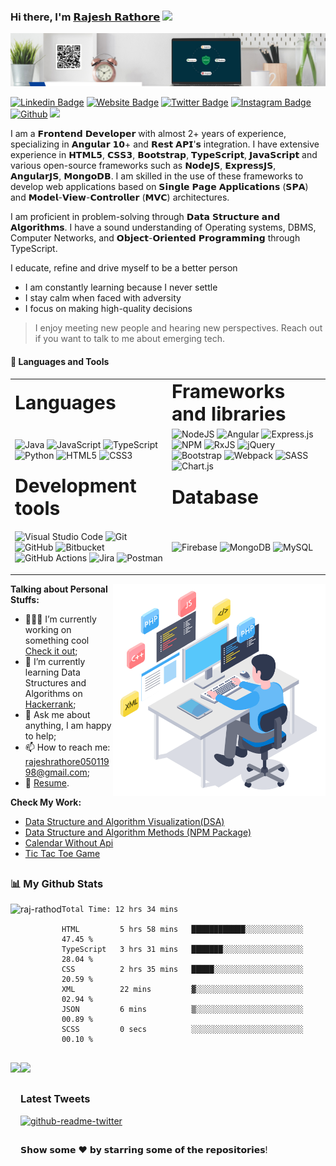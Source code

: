 ### Hi there, I'm <a href="https://linktr.ee/rajesh_rathore" target="_blank">	𝗥𝗮𝗷𝗲𝘀𝗵 𝗥𝗮𝘁𝗵𝗼𝗿𝗲</a> <img src="https://media.giphy.com/media/hvRJCLFzcasrR4ia7z/giphy.gif" width="25px">

<img src="banner-2.png" alt="github banner">


[![Linkedin Badge](https://img.shields.io/badge/-LinkedIn-0e76a8?style=flat-square&logo=Linkedin&logoColor=white)](https://www.linkedin.com/in/rajesh-rathore-0501/)
[![Website Badge](https://img.shields.io/badge/Website-3b5998?style=flat-square&logo=google-chrome&logoColor=white)](https://linktr.ee/rajesh_rathore)
[![Twitter Badge](https://img.shields.io/badge/-Twitter-00acee?style=flat-square&logo=Twitter&logoColor=white)](https://twitter.com/Rajesh946055)
[![Instagram Badge](https://img.shields.io/badge/-Instagram-e4405f?style=flat-square&logo=Instagram&logoColor=white)](https://www.instagram.com/raj_rathod1313/?hl=en)
[![Github](https://img.shields.io/github/followers/raj-rathod?label=Follow&style=social)](https://github.com/raj-rathod)
![](https://visitor-badge.glitch.me/badge?page_id=raj-rathod.raj-rathod)

I am a 𝗙𝗿𝗼𝗻𝘁𝗲𝗻𝗱 𝗗𝗲𝘃𝗲𝗹𝗼𝗽𝗲𝗿 with almost 2+ years of experience, specializing in 𝗔𝗻𝗴𝘂𝗹𝗮𝗿 𝟭𝟬+ and 𝗥𝗲𝘀𝘁 𝗔𝗣𝗜'𝘀 integration. I have extensive experience in 𝗛𝗧𝗠𝗟𝟱, 𝗖𝗦𝗦𝟯, 𝗕𝗼𝗼𝘁𝘀𝘁𝗿𝗮𝗽, 𝗧𝘆𝗽𝗲𝗦𝗰𝗿𝗶𝗽𝘁, 𝗝𝗮𝘃𝗮𝗦𝗰𝗿𝗶𝗽𝘁 and various open-source frameworks such as 𝗡𝗼𝗱𝗲𝗝𝗦, 𝗘𝘅𝗽𝗿𝗲𝘀𝘀𝗝𝗦, 𝗔𝗻𝗴𝘂𝗹𝗮𝗿𝗝𝗦, 𝗠𝗼𝗻𝗴𝗼𝗗𝗕. I am skilled in the use of these frameworks to develop web applications based on 𝗦𝗶𝗻𝗴𝗹𝗲 𝗣𝗮𝗴𝗲 𝗔𝗽𝗽𝗹𝗶𝗰𝗮𝘁𝗶𝗼𝗻𝘀 (𝗦𝗣𝗔) and 𝗠𝗼𝗱𝗲𝗹-𝗩𝗶𝗲𝘄-𝗖𝗼𝗻𝘁𝗿𝗼𝗹𝗹𝗲𝗿 (𝗠𝗩𝗖) architectures.

I am proficient in problem-solving through 𝗗𝗮𝘁𝗮 𝗦𝘁𝗿𝘂𝗰𝘁𝘂𝗿𝗲 𝗮𝗻𝗱 𝗔𝗹𝗴𝗼𝗿𝗶𝘁𝗵𝗺𝘀. I have a sound understanding of Operating systems, DBMS, Computer Networks, and 𝗢𝗯𝗷𝗲𝗰𝘁-𝗢𝗿𝗶𝗲𝗻𝘁𝗲𝗱 𝗣𝗿𝗼𝗴𝗿𝗮𝗺𝗺𝗶𝗻𝗴 through TypeScript.

I educate, refine and drive myself to be a better person
- I am constantly learning because I never settle
- I stay calm when faced with adversity
- I focus on making high-quality decisions

>I enjoy meeting new people and hearing new perspectives. Reach out if you want to talk to me about emerging tech.

#### 🧰 Languages and Tools

<table border="0">
 <tr>
    <td><b style="font-size:30px"> Languages </b></td>
    <td><b style="font-size:30px"> Frameworks and libraries </b></td>
 </tr>
 <tr>
    <td>
    
![Java](https://img.shields.io/badge/java-%23ED8B00.svg?style=for-the-badge&logo=java&logoColor=white)
![JavaScript](https://img.shields.io/badge/javascript-%23323330.svg?style=for-the-badge&logo=javascript&logoColor=%23F7DF1E)
![TypeScript](https://img.shields.io/badge/typescript-%23007ACC.svg?style=for-the-badge&logo=typescript&logoColor=white)
![Python](https://img.shields.io/badge/python-3670A0?style=for-the-badge&logo=python&logoColor=ffdd54)
![HTML5](https://img.shields.io/badge/html5-%23E34F26.svg?style=for-the-badge&logo=html5&logoColor=white)
![CSS3](https://img.shields.io/badge/css3-%231572B6.svg?style=for-the-badge&logo=css3&logoColor=white)
    </td>
    <td>
    ![NodeJS](https://img.shields.io/badge/node.js-6DA55F?style=for-the-badge&logo=node.js&logoColor=white)
![Angular](https://img.shields.io/badge/angular-%23DD0031.svg?style=for-the-badge&logo=angular&logoColor=white)
![Express.js](https://img.shields.io/badge/express.js-%23404d59.svg?style=for-the-badge&logo=express&logoColor=%2361DAFB)
![NPM](https://img.shields.io/badge/NPM-%23000000.svg?style=for-the-badge&logo=npm&logoColor=white)
![RxJS](https://img.shields.io/badge/rxjs-%23B7178C.svg?style=for-the-badge&logo=reactivex&logoColor=white)
![jQuery](https://img.shields.io/badge/jquery-%230769AD.svg?style=for-the-badge&logo=jquery&logoColor=white)
![Bootstrap](https://img.shields.io/badge/bootstrap-%23563D7C.svg?style=for-the-badge&logo=bootstrap&logoColor=white)
![Webpack](https://img.shields.io/badge/webpack-%238DD6F9.svg?style=for-the-badge&logo=webpack&logoColor=black)
![SASS](https://img.shields.io/badge/SASS-hotpink.svg?style=for-the-badge&logo=SASS&logoColor=white)
![Chart.js](https://img.shields.io/badge/chart.js-F5788D.svg?style=for-the-badge&logo=chart.js&logoColor=white)
    </td>
 </tr>
  <tr>
    <td><b style="font-size:30px"> Development tools </b></td>
    <td><b style="font-size:30px"> Database </b></td>
 </tr>
  <tr >
    <td>
    
![Visual Studio Code](https://img.shields.io/badge/Visual%20Studio%20Code-0078d7.svg?style=for-the-badge&logo=visual-studio-code&logoColor=white)
![Git](https://img.shields.io/badge/git-%23F05033.svg?style=for-the-badge&logo=git&logoColor=white)
![GitHub](https://img.shields.io/badge/github-%23121011.svg?style=for-the-badge&logo=github&logoColor=white)
![Bitbucket](https://img.shields.io/badge/bitbucket-%230047B3.svg?style=for-the-badge&logo=bitbucket&logoColor=white)
![GitHub Actions](https://img.shields.io/badge/github%20actions-%232671E5.svg?style=for-the-badge&logo=githubactions&logoColor=white)
![Jira](https://img.shields.io/badge/jira-%230A0FFF.svg?style=for-the-badge&logo=jira&logoColor=white)
![Postman](https://img.shields.io/badge/Postman-FF6C37?style=for-the-badge&logo=postman&logoColor=white)
    </td>
    <td>
    
![Firebase](https://img.shields.io/badge/Firebase-039BE5?style=for-the-badge&logo=Firebase&logoColor=white)
![MongoDB](https://img.shields.io/badge/MongoDB-%234ea94b.svg?style=for-the-badge&logo=mongodb&logoColor=white)
![MySQL](https://img.shields.io/badge/mysql-%2300f.svg?style=for-the-badge&logo=mysql&logoColor=white)
    </td>
 </tr>
</table>

<img align="right" height="340" width="340" src="developer.gif" alt="special branch"/>  
    
**Talking about Personal Stuffs:**

- 👨🏻‍💻 I’m currently working on something cool [Check it out](https://raj-rathod.github.io/DSA-visualisation-in-angular/);
- 🚀 I’m currently learning Data Structures and Algorithms on [Hackerrank](https://www.hackerrank.com/Raj_Rathod_1313);
- 💬 Ask me about anything, I am happy to help;
- 📫 How to reach me: rajeshrathore05011998@gmail.com;
- 📝 [Resume](https://drive.google.com/file/d/17HzCJ04dLa2X4U8ShwTupqYMKsmCI2kG/view?usp=sharing).

**Check My Work:**
- [Data Structure and Algorithm Visualization(DSA)](https://raj-rathod.github.io/DSA-visualisation-in-angular/)
- [Data Structure and Algorithm Methods (NPM Package)](https://www.npmjs.com/package/@raj-rathod/dsa-methods)
- [Calendar Without Api](https://raj-rathod.github.io/Calendar_without_Third_Party_api/)
- [Tic Tac Toe Game](https://raj-rathod.github.io/tic-toc-game/)

##
 
### 📊 My Github Stats
 <img align="left" height="180em"  src="https://github-readme-streak-stats.herokuapp.com/?user=raj-rathod&theme=tokyonight&hide_border=true" alt="raj-rathod" />
   
<!--START_SECTION:waka-->

```text
Total Time: 12 hrs 34 mins

HTML         5 hrs 58 mins   ████████████░░░░░░░░░░░░░   47.45 %
TypeScript   3 hrs 31 mins   ███████░░░░░░░░░░░░░░░░░░   28.04 %
CSS          2 hrs 35 mins   █████░░░░░░░░░░░░░░░░░░░░   20.59 %
XML          22 mins         ▓░░░░░░░░░░░░░░░░░░░░░░░░   02.94 %
JSON         6 mins          ▒░░░░░░░░░░░░░░░░░░░░░░░░   00.89 %
SCSS         0 secs          ░░░░░░░░░░░░░░░░░░░░░░░░░   00.10 %
```

<!--END_SECTION:waka-->

##
<img align="left" height="170em" src="https://github-readme-stats.vercel.app/api?username=raj-rathod&show_icons=true&hide_border=true&&count_private=true&include_all_commits=true&theme=tokyonight" />
<img height="170em"  src="https://github-readme-stats.vercel.app/api/top-langs/?username=raj-rathod&layout=compact&theme=tokyonight&hide_border=true"/> 

##

### Latest Tweets
 [![github-readme-twitter](https://github-readme-twitter.gazf.vercel.app/api?id=Rajesh946055&layout=wide)](https://twitter.com/Rajesh946055)

##
𝗦𝗵𝗼𝘄 𝘀𝗼𝗺𝗲 ❤️ 𝗯𝘆 𝘀𝘁𝗮𝗿𝗿𝗶𝗻𝗴 𝘀𝗼𝗺𝗲 𝗼𝗳 𝘁𝗵𝗲 𝗿𝗲𝗽𝗼𝘀𝗶𝘁𝗼𝗿𝗶𝗲𝘀!


